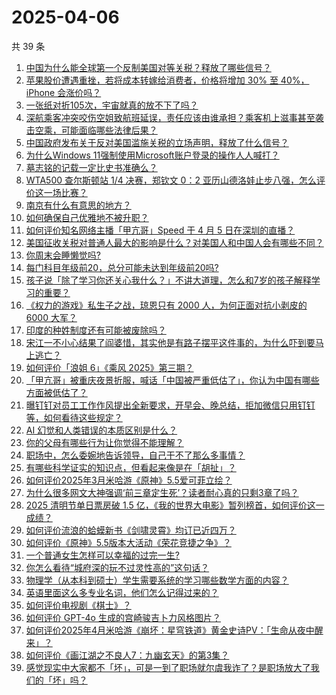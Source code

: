 # 2025-04-06

共 39 条

<!-- BEGIN -->
<!-- 最后更新时间 Sun Apr 06 2025 01:31:21 GMT+0800 (China Standard Time) -->

1. [中国为什么能全球第一个反制美国对等关税？释放了哪些信号？](https://www.zhihu.com/search?q=https%3A%2F%2Fapi.zhihu.com%2Fquestions%2F1891827986178733863)
1. [苹果股价遭遇重挫，若将成本转嫁给消费者，价格将增加 30% 至 40%，iPhone 会涨价吗？](https://www.zhihu.com/search?q=https%3A%2F%2Fapi.zhihu.com%2Fquestions%2F1891765548326548888)
1. [一张纸对折105次，宇宙就真的放不下了吗？](https://www.zhihu.com/search?q=https%3A%2F%2Fapi.zhihu.com%2Fquestions%2F428831824)
1. [深航乘客冲突咬伤空姐致航班延误，责任应该由谁承担？乘客机上滋事甚至袭击空乘，可能面临哪些法律后果？](https://www.zhihu.com/search?q=https%3A%2F%2Fapi.zhihu.com%2Fquestions%2F1890720995729463043)
1. [中国政府发布关于反对美国滥施关税的立场声明，释放了什么信号？](https://www.zhihu.com/search?q=https%3A%2F%2Fapi.zhihu.com%2Fquestions%2F1891929282139349900)
1. [为什么Windows 11强制使用Microsoft账户登录的操作人人喊打？](https://www.zhihu.com/search?q=https%3A%2F%2Fapi.zhihu.com%2Fquestions%2F533867947)
1. [墓志铭的记载一定比史书准确么？](https://www.zhihu.com/search?q=https%3A%2F%2Fapi.zhihu.com%2Fquestions%2F6654559925)
1. [WTA500 查尔斯顿站 1/4 决赛，郑钦文 0：2 亚历山德洛娃止步八强，怎么评价这一场比赛？](https://www.zhihu.com/search?q=https%3A%2F%2Fapi.zhihu.com%2Fquestions%2F1891679816706672553)
1. [南京有什么有意思的地方？](https://www.zhihu.com/search?q=https%3A%2F%2Fapi.zhihu.com%2Fquestions%2F26961037)
1. [如何确保自己优雅地不被升职？](https://www.zhihu.com/search?q=https%3A%2F%2Fapi.zhihu.com%2Fquestions%2F1888321671871582539)
1. [如何评价知名网络主播「甲亢哥」Speed 于 4 月 5 日在深圳的直播？](https://www.zhihu.com/search?q=https%3A%2F%2Fapi.zhihu.com%2Fquestions%2F1891034650614428907)
1. [美国征收关税对普通人最大的影响是什么？对美国人和中国人会有哪些不同？](https://www.zhihu.com/search?q=https%3A%2F%2Fapi.zhihu.com%2Fquestions%2F1891786918640969592)
1. [你周末会睡懒觉吗?](https://www.zhihu.com/search?q=https%3A%2F%2Fapi.zhihu.com%2Fquestions%2F659583480)
1. [每门科目年级前20，总分可能未达到年级前20吗?](https://www.zhihu.com/search?q=https%3A%2F%2Fapi.zhihu.com%2Fquestions%2F11132670769)
1. [孩子说「除了学习你还关心我什么？」不讲大道理，怎么和7岁的孩子解释学习的重要？](https://www.zhihu.com/search?q=https%3A%2F%2Fapi.zhihu.com%2Fquestions%2F1891016894519169723)
1. [《权力的游戏》私生子之战，琼恩只有 2000 人，为何正面对抗小剥皮的 6000 大军？](https://www.zhihu.com/search?q=https%3A%2F%2Fapi.zhihu.com%2Fquestions%2F484268527)
1. [印度的种姓制度还有可能被废除吗？](https://www.zhihu.com/search?q=https%3A%2F%2Fapi.zhihu.com%2Fquestions%2F9661972875)
1. [宋江一不小心结果了阎婆惜，其实他是有路子摆平这件事的，为什么吓到要马上逃亡？](https://www.zhihu.com/search?q=https%3A%2F%2Fapi.zhihu.com%2Fquestions%2F663197298)
1. [如何评价「浪姐 6」《乘风 2025》第三期？](https://www.zhihu.com/search?q=https%3A%2F%2Fapi.zhihu.com%2Fquestions%2F1891345248233448343)
1. [「甲亢哥」被重庆夜景折服，喊话「中国被严重低估了」，你认为中国有哪些方面被低估了？](https://www.zhihu.com/search?q=https%3A%2F%2Fapi.zhihu.com%2Fquestions%2F1891407039567192275)
1. [曝钉钉对员工工作作风提出全新要求，开早会、晚总结，拒加微信只用钉钉等，如何看待这些规定？](https://www.zhihu.com/search?q=https%3A%2F%2Fapi.zhihu.com%2Fquestions%2F1891187407463874857)
1. [AI 幻觉和人类错误的本质区别是什么？](https://www.zhihu.com/search?q=https%3A%2F%2Fapi.zhihu.com%2Fquestions%2F1889654046224270866)
1. [你的父母有哪些行为让你觉得不能理解？](https://www.zhihu.com/search?q=https%3A%2F%2Fapi.zhihu.com%2Fquestions%2F67102913)
1. [职场中，怎么委婉地告诉领导，自己干不了那么多事情？](https://www.zhihu.com/search?q=https%3A%2F%2Fapi.zhihu.com%2Fquestions%2F1889723988399337715)
1. [有哪些科学证实的知识点，但看起来像是在「胡扯」？](https://www.zhihu.com/search?q=https%3A%2F%2Fapi.zhihu.com%2Fquestions%2F1888263573182050587)
1. [如何评价2025年3月米哈游《原神》5.5爱可菲立绘？](https://www.zhihu.com/search?q=https%3A%2F%2Fapi.zhihu.com%2Fquestions%2F1890105194609607880)
1. [为什么很多网文大神强调‘前三章定生死’？读者耐心真的只剩3章了吗？](https://www.zhihu.com/search?q=https%3A%2F%2Fapi.zhihu.com%2Fquestions%2F1887561347849490706)
1. [2025 清明节单日票房破 1.5 亿，《我的世界大电影》暂列榜首，如何评价这一成绩？](https://www.zhihu.com/search?q=https%3A%2F%2Fapi.zhihu.com%2Fquestions%2F1891470994843091917)
1. [如何评价流浪的蛤蟆新书《剑啸灵霄》均订已近四万？](https://www.zhihu.com/search?q=https%3A%2F%2Fapi.zhihu.com%2Fquestions%2F1890889630188032557)
1. [如何评价《原神》5.5版本大活动《荣花竞捷之争》？](https://www.zhihu.com/search?q=https%3A%2F%2Fapi.zhihu.com%2Fquestions%2F1890316312032551107)
1. [一个普通女生怎样可以幸福的过完一生?](https://www.zhihu.com/search?q=https%3A%2F%2Fapi.zhihu.com%2Fquestions%2F442072646)
1. [你怎么看待“城府深的玩不过灵性高的”这句话？](https://www.zhihu.com/search?q=https%3A%2F%2Fapi.zhihu.com%2Fquestions%2F1890808461815703369)
1. [物理学（从本科到硕士）学生需要系统的学习哪些数学方面的内容？](https://www.zhihu.com/search?q=https%3A%2F%2Fapi.zhihu.com%2Fquestions%2F24159828)
1. [英语里面这么多专业名词，他们怎么记得过来的？](https://www.zhihu.com/search?q=https%3A%2F%2Fapi.zhihu.com%2Fquestions%2F15058995020)
1. [如何评价电视剧《棋士》？](https://www.zhihu.com/search?q=https%3A%2F%2Fapi.zhihu.com%2Fquestions%2F1888505705922793871)
1. [如何评价 GPT-4o 生成的宫崎骏吉卜力风格图片？](https://www.zhihu.com/search?q=https%3A%2F%2Fapi.zhihu.com%2Fquestions%2F1888947648549052654)
1. [如何评价2025年4月米哈游《崩坏：星穹铁道》黄金史诗PV：「生命从夜中醒来」？](https://www.zhihu.com/search?q=https%3A%2F%2Fapi.zhihu.com%2Fquestions%2F1891825563276117473)
1. [如何评价《画江湖之不良人7：九幽玄天》的第3集？](https://www.zhihu.com/search?q=https%3A%2F%2Fapi.zhihu.com%2Fquestions%2F1891063889262776545)
1. [感觉现实中大家都不「坏」，可是一到了职场就尔虞我诈了？是职场放大了我们的「坏」吗？](https://www.zhihu.com/search?q=https%3A%2F%2Fapi.zhihu.com%2Fquestions%2F1889569113250178450)

<!-- END -->
